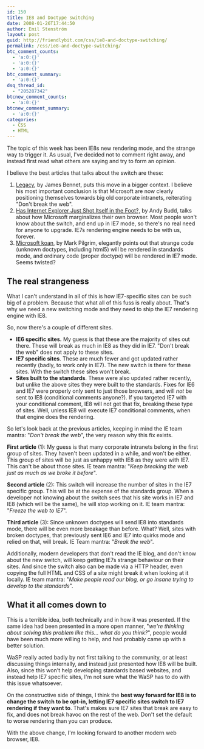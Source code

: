 ```yaml
---
id: 150
title: IE8 and Doctype switching
date: 2008-01-26T17:44:50
author: Emil Stenström
layout: post
guid: http://friendlybit.com/css/ie8-and-doctype-switching/
permalink: /css/ie8-and-doctype-switching/
btc_comment_counts:
  - 'a:0:{}'
  - 'a:0:{}'
  - 'a:0:{}'
btc_comment_summary:
  - 'a:0:{}'
dsq_thread_id:
  - "205287342"
btcnew_comment_counts:
  - 'a:0:{}'
btcnew_comment_summary:
  - 'a:0:{}'
categories:
  - CSS
  - HTML
---
```

The topic of this week has been IE8s new rendering mode, and the strange way to trigger it. As usual, I've decided not to comment right away, and instead first read what others are saying and try to form an opinion.

I believe the best articles that talks about the switch are these:

  1. [Legacy](http://www.b-list.org/weblog/2008/jan/23/legacy/), by <span class="person-name">James Bennet, puts this move in a bigger context. I believe his most important conclusion is that Microsoft are now clearly positioning themselves towards big old corporate intranets, reiterating "Don't break the web".<br /> </span>
  2. [Has Internet Explorer Just Shot Itself in the Foot?,](http://www.andybudd.com/archives/2008/01/has_internet_ex/) by Andy Budd, talks about how Microsoft marginalizes their own browser. Most people won't know about the switch, and end up in IE7 mode, so there's no real need for anyone to upgrade. IE7s rendering engine needs to be with us, forever.
  3. [Microsoft koan](http://diveintomark.org/archives/2008/01/23/microsoft-koan), by Mark Pilgrim, elegantly points out that strange code (unknown doctypes, including html5) will be rendered in standards mode, and ordinary code (proper doctype) will be rendered in IE7 mode. Seems twisted?

## The real strangeness

What I can't understand in all of this is how IE7-specific sites can be such big of a problem. Because that what all of this fuss is really about. That's why we need a new switching mode and they need to ship the IE7 rendering engine with IE8.

So, now there's a couple of different sites.

  * **IE6 specific sites.** My guess is that these are the majority of sites out there. These will break as much in IE8 as they did in IE7. "Don't break the web" does not apply to these sites.
  * **IE7 specific sites**. These are much fewer and got updated rather recently (badly, to work only in IE7). The new switch is there for these sites. With the switch these sites won't break.
  * **Sites built to the standards**. These were also updated rather recently, but unlike the above sites they were built to the standards. Fixes for IE6 and IE7 were properly only sent to just those browsers, and will _not_ be sent to IE8 (conditional comments anyone?). If you targeted IE7 with your conditional comment, IE8 will not get that fix, breaking these type of sites. Well, unless IE8 will execute IE7 conditional comments, when that engine does the rendering.

So let's look back at the previous articles, keeping in mind the IE team mantra: "_Don't break the web_", the very reason why this fix exists.

**First article** (1): My guess is that many corporate intranets belong in the first group of sites. They haven't been updated in a while, and won't be either. This group of sites will be just as unhappy with IE8 as they were with IE7. This can't be about those sites. IE team mantra: "_Keep breaking the web just as much as we broke it before_".

**Second article** (2): This switch will increase the number of sites in the IE7 specific group. This will be at the expense of the standards group. When a developer not knowing about the switch sees that his site works in IE7 and IE8 (which will be the same), he will stop working on it. IE team mantra: "_Freeze the web to IE7_".

**Third article** (3): Since unknown doctypes will send IE8 into standards mode, there will be even more breakage than before. What? Well, sites with broken doctypes, that previously sent IE6 and IE7 into quirks mode and relied on that, will break. IE Team mantra: "_Break the web_".

Additionally, modern developers that don't read the IE blog, and don't know about the new switch, will keep getting IE7s strange behaviour on their sites. And since the switch also can be made via a HTTP header, even copying the full HTML and CSS of a site might break it when looking at it locally. IE team mantra: "_Make people read our blog, or go insane trying to develop to the standards_".

## What it all comes down to

This is a terrible idea, both technically and in how it was presented. If the same idea had been presented in a more open manner, "_we're thinking about solving this problem like this… what do you think?_", people would have been much more willing to help, and had probably came up with a better solution.

WaSP really acted badly by not first talking to the community, or at least discussing things internally, and instead just presented how IE8 will be built. Also, since this won't help developing standards based websites, and instead help IE7 specific sites, I'm not sure what the WaSP has to do with this issue whatsoever.

On the constructive side of things, I think the **best way forward for IE8 is to change the switch to be opt-in, letting IE7 specific sites switch to IE7 rendering if they want to**. That's makes sure IE7 sites that break are easy to fix, and does not break havoc on the rest of the web. Don't set the default to worse rendering than you can produce.

With the above change, I'm looking forward to another modern web browser, IE8.
